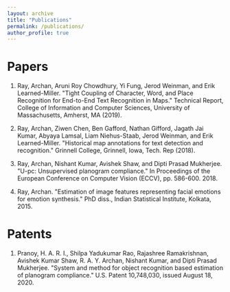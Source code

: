 ```yaml
---
layout: archive
title: "Publications"
permalink: /publications/
author_profile: true
---
```



# Papers

1. Ray, Archan, Aruni Roy Chowdhury, Yi Fung, Jerod Weinman, and Erik Learned-Miller. "Tight Coupling of Character, Word, and Place Recognition for End-to-End Text Recognition in Maps." Technical Report, College of Information and Computer Sciences, University of Massachusetts, Amherst, MA (2019).

2. Ray, Archan, Ziwen Chen, Ben Gafford, Nathan Gifford, Jagath Jai Kumar, Abyaya Lamsal, Liam Niehus-Staab, Jerod Weinman, and Erik Learned-Miller. "Historical map annotations for text detection and recognition." Grinnell College, Grinnell, Iowa, Tech. Rep (2018).

3. Ray, Archan, Nishant Kumar, Avishek Shaw, and Dipti Prasad Mukherjee. "U-pc: Unsupervised planogram compliance." In Proceedings of the European Conference on Computer Vision (ECCV), pp. 586-600. 2018.

4. Ray, Archan. "Estimation of image features representing facial emotions for emotion synthesis." PhD diss., Indian Statistical Institute, Kolkata, 2015.

# Patents

1. Pranoy, H. A. R. I., Shilpa Yadukumar Rao, Rajashree Ramakrishnan, Avishek Kumar Shaw, R. A. Y. Archan, Nishant Kumar, and Dipti Prasad Mukherjee. "System and method for object recognition based estimation of planogram compliance." U.S. Patent 10,748,030, issued August 18, 2020.
